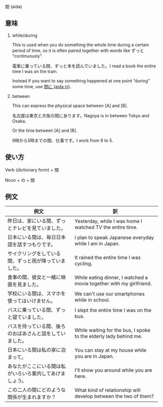 間 (aida)

## 意味

1. while/during

    This is used when you do something the whole time during a certain period of time, so it is often paired together with words like ずっと “continuously”.

    電車に乗っている間、ずっと本を読んでいました。I read a book the entire time I was on the train.

    Instead if you want to say something happened at one point “during” some time, use [間に (aida ni)](aidani.md).

2. between
   
    This can express the physical space between [A] and [B].

    名古屋は東京と大阪の間にあります。Nagoya is in between Tokyo and Osaka.

    Or the time between [A] and [B].

    9時から5時までの間、仕事です。I work from 9 to 5.


## 使い方

Verb (dictionary form)	+ 間

Noun + の               + 間

## 例文

|例文|訳|
| --- | --- |
|昨日は、家にいる間、ずっとテレビを見ていました。|Yesterday, while I was home I watched TV the entire time.|
|日本にいる間は、毎日日本語を話すつもりです。|I plan to speak Japanese everyday while I am in Japan.|
|サイクリングをしている間、ずっと雨が降っていました。|It rained the entire time I was cycling.|
|食事の間、彼女と一緒に映画を見ました。|While eating dinner, I watched a movie together with my girlfriend.|
|学校にいる間は、スマホを使ってはいけません。|We can't use our smartphones while in school.|
|バスに乗っている間、ずっと寝ていました。|I slept the entire time I was on the bus.|
|バスを待っている間、後ろのおばあさんと話をしていました。|While waiting for the bus, I spoke to the elderly lady behind me.|
|日本にいる間は私の家に泊まって。|You can stay at my house while you are in Japan.|
|あなたがここにいる間は私がいろいろ案内してあげましょう。|I'll show you around while you are here.|
|この二人の間にどのような関係が生まれますか？|What kind of relationship will develop between the two of them?|